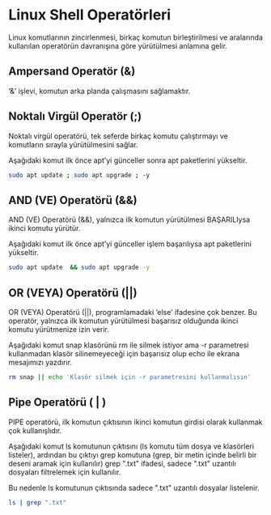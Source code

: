 # Linux Shell Operatörleri

Linux komutlarının zincirlenmesi, birkaç komutun birleştirilmesi ve aralarında kullanılan operatörün davranışına göre yürütülmesi anlamına gelir.

## Ampersand Operatör (&)
‘&’ işlevi, komutun arka planda çalışmasını sağlamaktır.

## Noktalı Virgül Operatör (;)
Noktalı virgül operatörü, tek seferde birkaç komutu çalıştırmayı ve komutların sırayla yürütülmesini sağlar.

Aşağıdaki komut ilk önce apt’yi günceller sonra apt paketlerini yükseltir.
```BASH
sudo apt update ; sudo apt upgrade ; -y
```
## AND (VE) Operatörü (&&)
AND (VE) Operatörü (&&), yalnızca ilk komutun yürütülmesi BAŞARILIysa ikinci komutu yürütür.

Aşağıdaki komut ilk önce apt’yi günceller işlem başarılıysa apt paketlerini yükseltir.
```BASH
sudo apt update  && sudo apt upgrade -y
```
## OR (VEYA) Operatörü (||)
OR (VEYA) Operatörü (||), programlamadaki ‘else’ ifadesine çok benzer. Bu operatör, yalnızca ilk komutun yürütülmesi başarısız olduğunda ikinci komutu yürütmenize izin verir.

Aşağıdaki komut snap klasörünü rm ile silmek istiyor ama -r parametresi kullanmadan klasör silinemeyeceği için başarısız olup echo ile ekrana mesajımızı yazdırır.
```BASH
rm snap || echo 'Klasör silmek için -r parametresini kullanmalısın'
```
## Pipe Operatörü ( | )
PIPE operatörü, ilk komutun çıktısının ikinci komutun girdisi olarak kullanmak çok kullanışlıdır. 

Aşağıdaki komut ls komutunun çıktısını (ls komutu tüm dosya ve klasörleri listeler), ardından bu çıktıyı grep komutuna (grep, bir metin içinde belirli bir deseni aramak için kullanılır) grep ".txt" ifadesi, sadece ".txt" uzantılı dosyaları filtrelemek için kullanılır.

Bu nedenle ls komutunun çıktısında sadece ".txt" uzantılı dosyalar listelenir.
```BASH
ls | grep ".txt"
```

